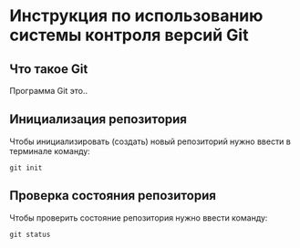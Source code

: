 # **Инструкция по использованию системы контроля версий Git**

## Что такое Git

Программа Git это..

## Инициализация репозитория

Чтобы инициализировать (создать) новый репозиторий нужно ввести в терминале команду:

    git init

  ## Проверка состояния репозитория  

  Чтобы проверить состояние репозитория нужно ввести команду:

    git status
